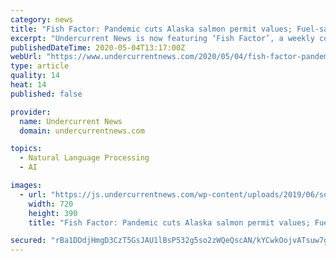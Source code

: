 ```yaml
---
category: news
title: "Fish Factor: Pandemic cuts Alaska salmon permit values; Fuel-saving tool; Fish voice counts"
excerpt: "Undercurrent News is now featuring ‘Fish Factor’, a weekly column featuring the reporting and perspective of Alaska seafood journalist Laine Welch"
publishedDateTime: 2020-05-04T13:17:00Z
webUrl: "https://www.undercurrentnews.com/2020/05/04/fish-factor-pandemic-cuts-alaska-salmon-permit-values-fuel-saving-tool-fish-voice-counts/"
type: article
quality: 14
heat: 14
published: false

provider:
  name: Undercurrent News
  domain: undercurrentnews.com

topics:
  - Natural Language Processing
  - AI

images:
  - url: "https://js.undercurrentnews.com/wp-content/uploads/2019/06/sockeyesalmoninalaska-720x390.jpg"
    width: 720
    height: 390
    title: "Fish Factor: Pandemic cuts Alaska salmon permit values; Fuel-saving tool; Fish voice counts"

secured: "rBa1DDdjHmgD3CzT5GsJAU1lBsP532g5so2zWQeQscAN/kYCwkOojvATsuw7gTLKF22hhbZUKkETRPkQnw243vZKNuSuaNkGIOq9YanxFIjXpT/6loHkVjlNVyz+2QQmIR7ew8sIUNjr0dABz4vvuZO/t8fvkkDaKUY2twtizf1Q/uzsGztFnK3mMfjMkOJN2MAktw/R6Uz/FKgvqCzbq/iQVaU0hwyLphRIp7JKeqKfx5i24K/dLgvnlvAE4a0F7mjvYopMFwxzf3QHNb25M4X2X4V+n1HtSnAKKDNgCcngx/AUjwGAszVLb76NVHk2cKJFnmnqdQQCXlOjvGiwenjtK/vjFKv7OE6cDXBGvtLhEGZX2etndtyzP87xRLJedNyifxAVNpeqH/jX53b2N7bs/HrG1hr53dNR1QEwKKoxpcFyxPXfTfuKSOwkB9CUg5W6nBBgSzSjMOM5vieSXAU2FW9FOHydOEk5b/YFTrU=;O7dGF0cIj7dK3Qv8FUqkPA=="
---
```


